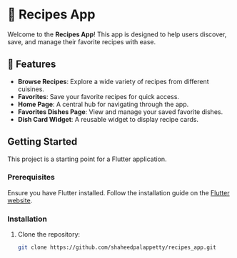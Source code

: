 # 🍲 Recipes App

Welcome to the **Recipes App**! This app is designed to help users discover, save, and manage their favorite recipes with ease.

## 📱 Features

- **Browse Recipes**: Explore a wide variety of recipes from different cuisines.
- **Favorites**: Save your favorite recipes for quick access.
- **Home Page**: A central hub for navigating through the app.
- **Favorites Dishes Page**: View and manage your saved favorite dishes.
- **Dish Card Widget**: A reusable widget to display recipe cards.

## Getting Started

This project is a starting point for a Flutter application.

### Prerequisites

Ensure you have Flutter installed. Follow the installation guide on the [Flutter website](https://flutter.dev/docs/get-started/install).

### Installation

1. Clone the repository:
   ```bash
   git clone https://github.com/shaheedpalappetty/recipes_app.git
